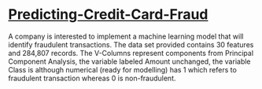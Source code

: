 # [Predicting-Credit-Card-Fraud](https://github.com/Dcroix/Predicting-Credit-Card-Fraud/blob/main/Predicting%20Fraudulent%20Credit%20Card%20Transaction.ipynb)
A company is interested to implement a machine learning model that will identify fraudulent transactions. The data set provided contains 30 features and 284,807 records. The V-Columns represent components from Principal Component Analysis, the variable labeled Amount unchanged, the variable Class is although numerical (ready for modelling) has 1 which refers to fraudulent transaction whereas 0 is non-fraudulent.
